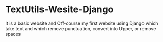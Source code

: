 # TextUtils-Wesite-Django
It is a basic website and Off-course my first website using Django which take text and which remove punctuation, convert into Upper, or remove spaces

